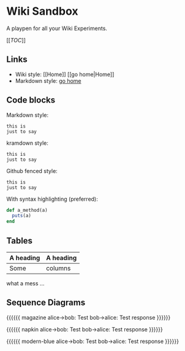 # Wiki Sandbox

A playpen for all your Wiki Experiments.

[[_TOC_]]

## Links

* Wiki style: [[Home]] [[go home|Home]]
* Markdown style: [go home](/Home)

## Code blocks

Markdown style:

    this is
    just to say

kramdown style:

~~~~~~~~
this is
just to say
~~~~~~~~

Github fenced style:

```
this is
just to say
```

With syntax highlighting (preferred):

```ruby
def a_method(a)
  puts(a)
end
```

## Tables

| A heading | A heading |
| --------- | --------- |
| Some      | columns   |

what a mess …

## Sequence Diagrams

{{{{{{ magazine
    alice->bob: Test
    bob->alice: Test response
}}}}}}

{{{{{{ napkin
    alice->bob: Test
    bob->alice: Test response
}}}}}}

{{{{{{ modern-blue
    alice->bob: Test
    bob->alice: Test response
}}}}}}
